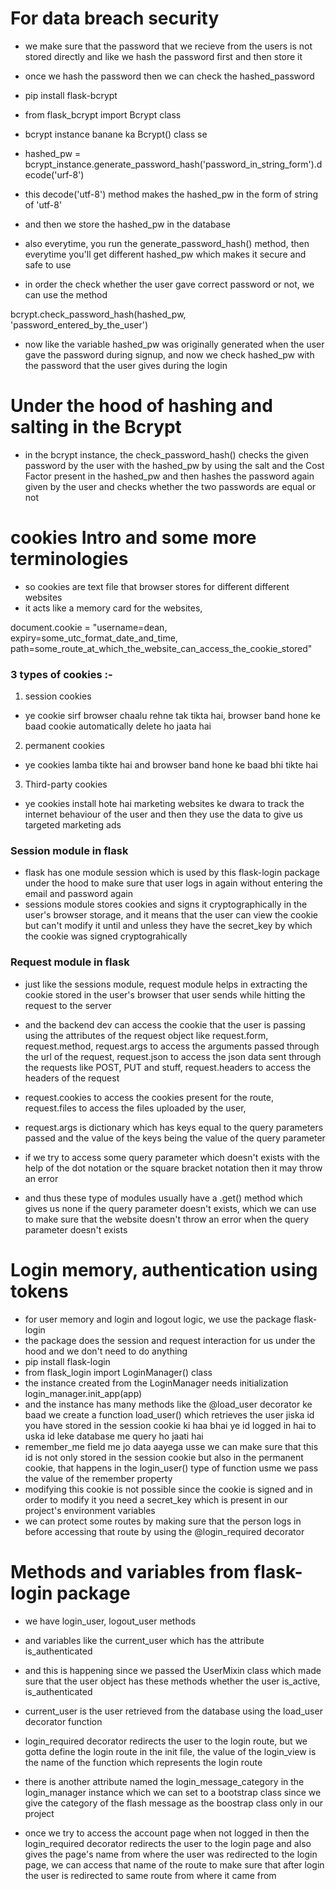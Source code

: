 # For data breach security

- we make sure that the password that we recieve from the users is not stored directly and like we hash the password first and then store it
- once we hash the password then we can check the hashed_password 
- pip install flask-bcrypt
- from flask_bcrypt import Bcrypt class

- bcrypt instance banane ka Bcrypt() class se
- hashed_pw = bcrypt_instance.generate_password_hash('password_in_string_form').decode('urf-8')
- this decode('utf-8') method makes the hashed_pw in the form of string of 'utf-8'   

- and then we store the hashed_pw in the database 
- also everytime, you run the generate_password_hash() method, then everytime you'll get different hashed_pw which makes it secure and safe to use

- in order the check whether the user gave correct password or not, we can use the method 

bcrypt.check_password_hash(hashed_pw, 'password_entered_by_the_user')

- now like the variable hashed_pw was originally generated when the user gave the password during signup, and now we check hashed_pw with the password that the user gives during the login

# Under the hood of hashing and salting in the Bcrypt

- in the bcrypt instance, the check_password_hash() checks the given password by the user with the hashed_pw by using the salt and the Cost Factor present in the hashed_pw and then hashes the password again given by the user and checks whether the two passwords are equal or not 

# cookies Intro and some more terminologies 

- so cookies are text file that browser stores for different different websites
- it acts like a memory card for the websites, 

document.cookie = "username=dean, expiry=some_utc_format_date_and_time, path=some_route_at_which_the_website_can_access_the_cookie_stored"

### 3 types of cookies :-

1. session cookies

- ye cookie sirf browser chaalu rehne tak tikta hai, browser band hone ke baad cookie automatically delete ho jaata hai 

2. permanent cookies

- ye cookies lamba tikte hai and browser band hone ke baad bhi tikte hai 

3. Third-party cookies

- ye cookies install hote hai marketing websites ke dwara to track the internet behaviour of the user and then they use the data to give us targeted marketing ads

### Session module in flask

- flask has one module session which is used by this flask-login package under the hood to make sure that user logs in again without entering the email and password again
- sessions module stores cookies and signs it cryptographically in the user's browser storage, and it means that the user can view the cookie but can't modify it until and unless they have the secret_key by which the cookie was signed cryptograhically 

### Request module in flask 

- just like the sessions module, request module helps in extracting the cookie stored in the user's browser that user sends while hitting the request to the server
- and the backend dev can access the cookie that the user is passing using the attributes of the request object like request.form, request.method, request.args to access the arguments passed through the url of the request, request.json to access the json data sent through the requests like POST, PUT and stuff, request.headers to access the headers of the request
- request.cookies to access the cookies present for the route, request.files to access the files uploaded by the user, 

- request.args is dictionary which has keys equal to the query parameters passed and the value of the keys being the value of the query parameter

- if we try to access some query parameter which doesn't exists with the help of the dot notation or the square bracket notation then it may throw an error 

- and thus these type of modules usually have a .get() method which gives us none if the query parameter doesn't exists, which we can use to make sure that the website doesn't throw an error when the query parameter doesn't exists

# Login memory, authentication using tokens
- for user memory and login and logout logic, we use the package flask-login
- the package does the session and request interaction for us under the hood and we don't need to do anything
- pip install flask-login   
- from flask_login import LoginManager() class
- the instance created from the LoginManager needs initialization
login_manager.init_app(app)
- and the instance has many methods like the @load_user decorator ke baad we create a function load_user() which retrieves the user jiska id you have stored in the session cookie ki haa bhai ye id logged in hai to uska id leke database me query ho jaati hai 
- remember_me field me jo data aayega usse we can make sure that this id is not only stored in the session cookie but also in the permanent cookie, that happens in the login_user() type of function usme we pass the value of the remember property
- modifying this cookie is not possible since the cookie is signed and in order to modify it you need a secret_key which is present in our project's environment variables
- we can protect some routes by making sure that the person logs in before accessing that route by using the @login_required decorator

# Methods and variables from flask-login package

- we have login_user, logout_user methods 
- and variables like the current_user which has the attribute is_authenticated
- and this is happening since we passed the UserMixin class which made sure that the user object has these methods whether the user is_active, is_authenticated
- current_user is the user retrieved from the database using the load_user decorator function
- login_required decorator redirects the user to the login route, but we gotta define the login route in the init file, the value of the login_view is the name of the function which represents the login route
- there is another attribute named the login_message_category in the login_manager instance which we can set to a bootstrap class since we give the category of the flash message as the boostrap class only in our project

- once we try to access the account page when not logged in then the login_required decorator redirects the user to the login page and also gives the page's name from where the user was redirected to the login page, we can access that name of the route to make sure that after login the user is redirected to same route from where it came from